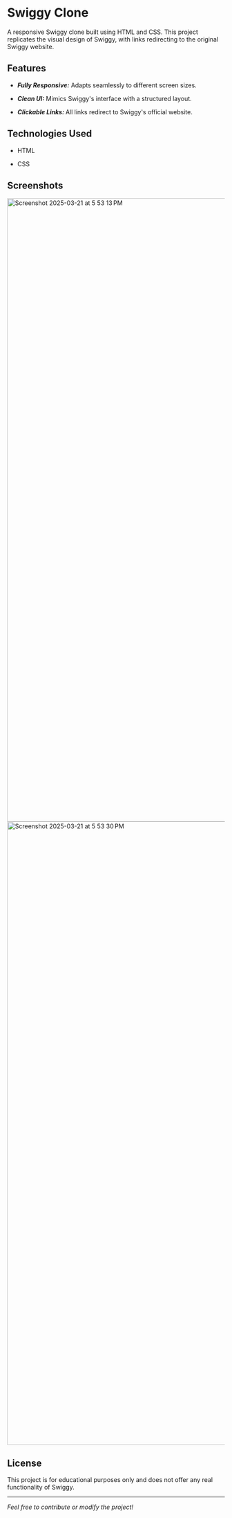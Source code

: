 # Swiggy Clone

<p>A responsive Swiggy clone built using HTML and CSS. This project replicates the visual design of Swiggy, with links redirecting to the original Swiggy website.</p>

## Features
- <b><i>Fully Responsive:</i></b> Adapts seamlessly to different screen sizes.

- <b><i>Clean UI:</i></b> Mimics Swiggy's interface with a structured layout.

- <b><i>Clickable Links: </i></b>All links redirect to Swiggy's official website.

<h2>Technologies Used</h2>

- HTML

- CSS


## Screenshots
<img width="1440" alt="Screenshot 2025-03-21 at 5 53 13 PM" src="https://github.com/user-attachments/assets/a8d90d92-481c-4eda-9261-e7e19e35c378" />
<br>
<img width="1440" alt="Screenshot 2025-03-21 at 5 53 30 PM" src="https://github.com/user-attachments/assets/747977b9-8327-4b2e-8023-c828f96fa8fc" />

## License
This project is for educational purposes only and does not offer any real functionality of Swiggy.

---
<i>Feel free to contribute or modify the project!</i>
